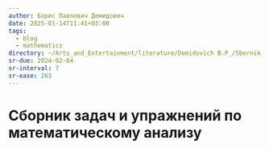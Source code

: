 ```yaml
---
author: Борис Павлович Демидович
date: 2025-01-14T11:41+03:00
tags:
  - blog
  - mathematics
directory: ~/Arts_and_Entertainment/literature/Demidovich B.P_/Sbornik zadach i uprazhnienii po matiematichieskomu analizu (2372)/"
sr-due: 2024-02-04
sr-interval: 7
sr-ease: 263
---
```


# Сборник задач и упражнений по математическому анализу
